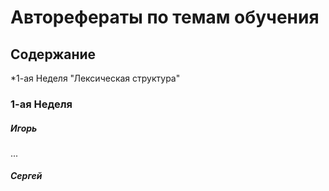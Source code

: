 # Авторефераты по темам обучения

## Содержание
*1-ая Неделя "Лексическая структура"

### 1-ая Неделя
##### Игорь
...
##### Сергей
